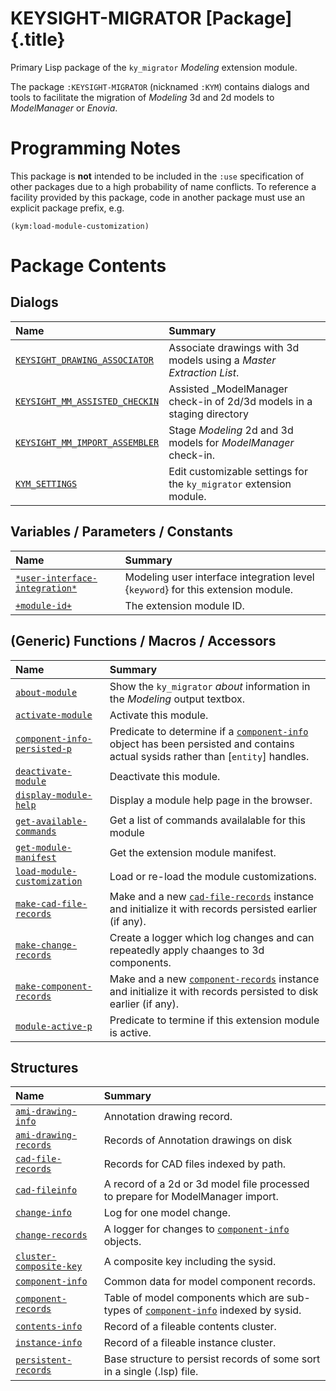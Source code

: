 # KEYSIGHT-MIGRATOR [Package] {.title}

Primary Lisp package of the `ky_migrator` _Modeling_ extension module.

The package `:KEYSIGHT-MIGRATOR` (nicknamed `:KYM`) contains dialogs and tools
to facilitate the migration of _Modeling_ 3d and 2d models to _ModelManager_
or _Enovia_.


# Programming Notes

This package is **not** intended to be included in the `:use` specification of
other packages due to a high probability of name conflicts.
To reference a facility provided by this package, code in another package
must use an explicit package prefix, e.g.

~~~ Lisp
(kym:load-module-customization)
~~~

# Package Contents

## Dialogs

| Name | Summary |
| :---- | :---- |
| [`KEYSIGHT_DRAWING_ASSOCIATOR`](KEYSIGHT_DRAWING_ASSOCIATOR.dia.md) | Associate drawings with 3d models using a _Master Extraction List_. |
| [`KEYSIGHT_MM_ASSISTED_CHECKIN`](KEYSIGHT_MM_ASSISTED_CHECKIN.dia.md) | Assisted _ModelManager check-in of 2d/3d models in a staging directory |
| [`KEYSIGHT_MM_IMPORT_ASSEMBLER`](KEYSIGHT_MM_IMPORT_ASSEMBLER.dia.md) | Stage _Modeling_ 2d and 3d models for _ModelManager_ check-in. |
| [`KYM_SETTINGS`](KYM_SETTINGS.dia.md) | Edit customizable settings for the `ky_migrator` extension module. |

## Variables / Parameters / Constants

| Name | Summary |
| :---- | :---- |
| [`*user-interface-integration*`](AAuser-interface-integrationAA.var.md) | Modeling user interface integration level {`keyword`} for this extension module. |
| [`+module-id+`](+module-id+.var.md) | The extension module ID. |

## (Generic) Functions / Macros / Accessors

| Name | Summary |
| :---- | :---- |
| [`about-module`](about-module.fun.md) | Show the `ky_migrator` _about_ information in the _Modeling_ output textbox. |
| [`activate-module`](activate-module.fun.md) | Activate this module. |
| [`component-info-persisted-p`](component-info-persisted-p.fun.md) | Predicate to determine if a [`component-info`](component-info.struct.md) object has been persisted and contains actual sysids rather than [`entity`] handles. |
| [`deactivate-module`](deactivate-module.fun.md) | Deactivate this module. |
| [`display-module-help`](display-module-help.fun.md) | Display a module help page in the browser. |
| [`get-available-commands`](get-available-commands.fun.md) | Get a list of commands availalable for this module |
| [`get-module-manifest`](get-module-manifest.fun.md) | Get the extension module manifest. |
| [`load-module-customization`](load-module-customization.fun.md) | Load or re-load the module customizations. |
| [`make-cad-file-records`](make-cad-file-records.fun.md) | Make and a new [`cad-file-records`](cad-file-records.struct.md) instance and initialize it with records persisted earlier (if any). |
| [`make-change-records`](make-change-records.fun.md) | Create a logger which log changes and can repeatedly apply chaanges to 3d components. |
| [`make-component-records`](make-component-records.fun.md) | Make and a new [`component-records`](component-records.struct.md) instance and initialize it with records persisted to disk earlier (if any). |
| [`module-active-p`](module-active-p.fun.md) | Predicate to termine if this extension module is active. |

## Structures

| Name | Summary |
| :---- | :---- |
| [`ami-drawing-info`](ami-drawing-info.struct.md) | Annotation drawing record. |
| [`ami-drawing-records`](ami-drawing-records.struct.md) | Records of Annotation drawings on disk |
| [`cad-file-records`](cad-file-records.struct.md) | Records for CAD files indexed by path. |
| [`cad-fileinfo`](cad-fileinfo.struct.md) | A record of a 2d or 3d model file processed to prepare for ModelManager import. |
| [`change-info`](change-info.struct.md) | Log for one model change. |
| [`change-records`](change-records.struct.md) | A logger for changes to [`component-info`](component-info.struct.md) objects. |
| [`cluster-composite-key`](cluster-composite-key.struct.md) | A composite key including the sysid. |
| [`component-info`](component-info.struct.md) | Common data for model component records. |
| [`component-records`](component-records.struct.md) | Table of model components which are sub-types of [`component-info`](component-info.struct.md) indexed by sysid. |
| [`contents-info`](contents-info.struct.md) | Record of a fileable contents cluster. |
| [`instance-info`](instance-info.struct.md) | Record of a fileable instance cluster. |
| [`persistent-records`](persistent-records.struct.md) | Base structure to persist records of some sort in a single (.lsp) file. |
